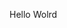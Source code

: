 Hello Wolrd





















































































































































































































































































































































































































































































































































































































































































































































































































































































































































































































































































































































































































































































































































































































































































































































































































































































































































































































































































































































































